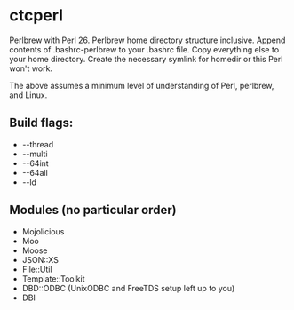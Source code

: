 # ctcperl
Perlbrew with Perl 26.  Perlbrew home directory structure inclusive.  Append contents of .bashrc-perlbrew to your .bashrc file.  Copy everything else to your home directory.  Create the necessary symlink for homedir or this Perl won't work.

The above assumes a minimum level of understanding of Perl, perlbrew, and Linux.

## Build flags:
  - --thread
  - --multi
  - --64int
  - --64all
  - --ld

## Modules (no particular order)
  - Mojolicious
  - Moo
  - Moose
  - JSON::XS
  - File::Util
  - Template::Toolkit
  - DBD::ODBC (UnixODBC and FreeTDS setup left up to you)
  - DBI
